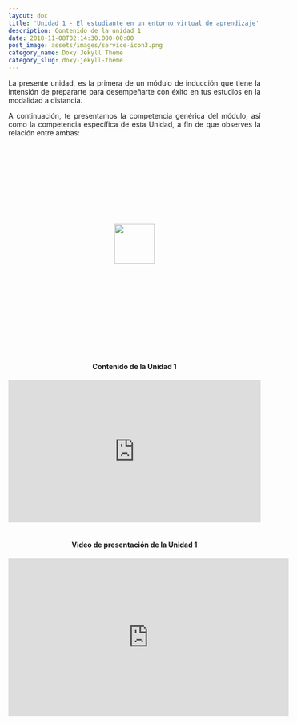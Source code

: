 ```yaml
---
layout: doc
title: 'Unidad 1 - El estudiante en un entorno virtual de aprendizaje'
description: Contenido de la unidad 1
date: 2018-11-08T02:14:30.000+00:00
post_image: assets/images/service-icon3.png
category_name: Doxy Jekyll Theme
category_slug: doxy-jekyll-theme
---
```

<p style="text-align:justify">La presente unidad, es la primera de un módulo de inducción que tiene la intensión de prepararte para desempeñarte con éxito en tus estudios en la modalidad a distancia. </p>

<p style="text-align:justify">A continuación, te presentamos la competencia genérica del módulo, así como la competencia específica de esta Unidad, a fin de que observes la relación entre ambas: </p>

<div class="container-wrapper-genially" style="position: relative; min-height: 400px; max-width: 100%;"><img src="https://genially.blob.core.windows.net/genially/version3.0/loader.gif" class="loader-genially" style="position: absolute; top: 0; right: 0; bottom: 0; left: 0; margin-top: auto; margin-right: auto; margin-bottom: auto; margin-left: auto; z-index: 1;width: 80px; height: 80px;"/><div id="5d4361740267d90fc506bbf1" class="genially-embed" style="margin: 0px auto; position: relative; height: auto; width: 100%;"></div></div><script>(function (d) { var js, id = "genially-embed-js", ref = d.getElementsByTagName("script")[0]; if (d.getElementById(id)) { return; } js = d.createElement("script"); js.id = id; js.async = true; js.src = "https://view.genial.ly/static/embed/embed.js"; ref.parentNode.insertBefore(js, ref); }(document));</script>


<br/>

<h4 class="heading-4"><p style="text-align:center"> Contenido de la Unidad 1</p></h4>

<div style="width: 100%;"><div style="position: relative; padding-bottom: 56.25%; padding-top: 0; height: 0;"><iframe frameborder="0" width="1200px" height="675px" style="position: absolute; top: 0; left: 0; width: 100%; height: 100%;" src="https://view.genial.ly/5d3a088665271e0fa31e6217" type="text/html" allowscriptaccess="always" allowfullscreen="true" scrolling="yes" allownetworking="all"></iframe> </div> </div>

<br/>

<h4 class="heading-4"><p style="text-align:center">Video de presentación de la Unidad 1</p></h4>

<iframe width="560" height="315" src="https://www.youtube.com/embed/PtsUYhb8kZc" frameborder="0" allow="accelerometer; autoplay; encrypted-media; gyroscope; picture-in-picture" allowfullscreen></iframe>
